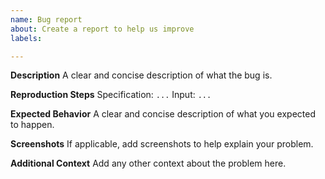 ```yaml
---
name: Bug report
about: Create a report to help us improve
labels: 

---
```


**Description**
A clear and concise description of what the bug is.

**Reproduction Steps**
Specification: `...`
Input: `...` 

**Expected Behavior**
A clear and concise description of what you expected to happen.

**Screenshots**
If applicable, add screenshots to help explain your problem.

**Additional Context**
Add any other context about the problem here.
